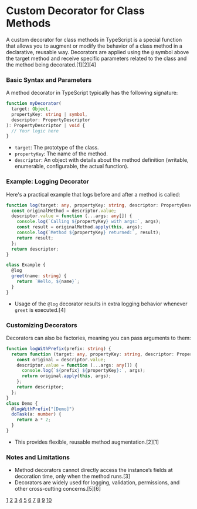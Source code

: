 # Custom Decorator for Class Methods

A custom decorator for class methods in TypeScript is a special function that allows you to augment or modify the behavior of a class method in a declarative, reusable way. Decorators are applied using the `@` symbol above the target method and receive specific parameters related to the class and the method being decorated.[1][2][4]

### Basic Syntax and Parameters

A method decorator in TypeScript typically has the following signature:

```typescript
function myDecorator(
  target: Object,
  propertyKey: string | symbol,
  descriptor: PropertyDescriptor
): PropertyDescriptor | void {
  // Your logic here
}
```
- `target`: The prototype of the class.
- `propertyKey`: The name of the method.
- `descriptor`: An object with details about the method definition (writable, enumerable, configurable, the actual function).

### Example: Logging Decorator

Here's a practical example that logs before and after a method is called:

```typescript
function log(target: any, propertyKey: string, descriptor: PropertyDescriptor) {
  const originalMethod = descriptor.value;
  descriptor.value = function (...args: any[]) {
    console.log(`Calling ${propertyKey} with args:`, args);
    const result = originalMethod.apply(this, args);
    console.log(`Method ${propertyKey} returned:`, result);
    return result;
  };
  return descriptor;
}

class Example {
  @log
  greet(name: string) {
    return `Hello, ${name}`;
  }
}
```
- Usage of the `@log` decorator results in extra logging behavior whenever `greet` is executed.[4]

### Customizing Decorators

Decorators can also be factories, meaning you can pass arguments to them:

```typescript
function logWithPrefix(prefix: string) {
  return function (target: any, propertyKey: string, descriptor: PropertyDescriptor) {
    const original = descriptor.value;
    descriptor.value = function (...args: any[]) {
      console.log(`${prefix} ${propertyKey}:`, args);
      return original.apply(this, args);
    };
    return descriptor;
  };
}
class Demo {
  @logWithPrefix("[Demo]")
  doTask(a: number) {
    return a * 2;
  }
}
```
- This provides flexible, reusable method augmentation.[2][1]

### Notes and Limitations

- Method decorators cannot directly access the instance’s fields at decoration time, only when the method runs.[3]
- Decorators are widely used for logging, validation, permissions, and other cross-cutting concerns.[5][6]

[1](https://www.typescriptlang.org/docs/handbook/decorators.html)
[2](https://refine.dev/blog/typescript-decorators/)
[3](https://stackoverflow.com/questions/61439271/can-i-access-the-target-class-instance-in-a-typescript-method-decorator)
[4](https://www.theserverside.com/tutorial/Understanding-the-TypeScript-method-decorator)
[5](https://www.reddit.com/r/typescript/comments/w9viu3/why_use_decorators_at_all/)
[6](https://www.convex.dev/typescript/core-concepts/object-oriented-programming/typescript-decorators)
[7](https://docs.nestjs.com/custom-decorators)
[8](https://stackoverflow.com/questions/63355363/how-to-apply-a-decorator-to-all-class-methods-using-class-decorator)
[9](https://blog.logrocket.com/practical-guide-typescript-decorators/)
[10](https://www.reddit.com/r/typescript/comments/5l9veu/how_to_add_methods_created_by_a_decorator_to_the/)